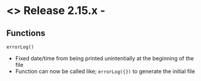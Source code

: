 # <> Release 2.15.x - 

## Functions
`errorLog()`
- Fixed date/time from being printed unintentially at the beginning of the file
- Function can now be called like; `errorLog({})` to generate the initial file